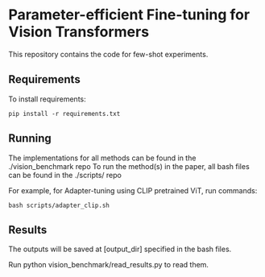 # Parameter-efficient Fine-tuning for Vision Transformers

This repository contains the code for few-shot experiments. 


## Requirements

To install requirements:

```setup
pip install -r requirements.txt
```


## Running
The implementations for all methods can be found in the ./vision_benchmark repo
To run the method(s) in the paper, all bash files can be found in the ./scripts/ repo 

For example, for Adapter-tuning using CLIP pretrained ViT, run commands:
```train
bash scripts/adapter_clip.sh
```

## Results

The outputs will be saved at [output_dir] specified in the bash files.

Run python vision_benchmark/read_results.py to read them.
